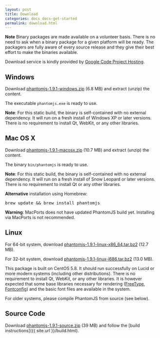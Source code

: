 ```yaml
---
layout: post
title: Download
categories: docs docs-get-started
permalink: download.html
---
```


**Note** Binary packages are made available on a volunteer basis. There is no need to
ask when a binary package for a given platform will be ready. The packagers are fully aware of every source release and they give their best effort to make the binaries available.

Download service is kindly provided by [Google Code Project Hosting](http://code.google.com/p/phantomjs/downloads/).

## Windows

Download [phantomjs-1.9.1-windows.zip](https://phantomjs.googlecode.com/files/phantomjs-1.9.1-windows.zip) (6.8 MB) and extract (unzip) the content.

The executable `phantomjs.exe` is ready to use.

**Note**: For this static build, the binary is self-contained with no external dependency. It will run on a fresh install of Windows XP or later versions. There is no requirement to install Qt, WebKit, or any other libraries.

## Mac OS X

Download [phantomjs-1.9.1-macosx.zip](https://phantomjs.googlecode.com/files/phantomjs-1.9.1-macosx.zip) (10.7 MB) and extract (unzip) the content.

The binary `bin/phantomjs` is ready to use.

**Note**: For this static build, the binary is self-contained with no external dependency. It will run on a fresh install of Snow Leopard or later versions. There is no requirement to install Qt or any other libraries.

**Alternative** installation using Homebrew:

<pre>brew update &amp;&amp; brew install phantomjs</pre>

**Warning**: MacPorts does not have updated PhantomJS build yet. Installing via MacPorts is not recommended.

## Linux

For 64-bit system, download [phantomjs-1.9.1-linux-x86_64.tar.bz2](https://phantomjs.googlecode.com/files/phantomjs-1.9.1-linux-x86_64.tar.bz2) (12.7 MB).

For 32-bit system, download [phantomjs-1.9.1-linux-i686.tar.bz2](https://phantomjs.googlecode.com/files/phantomjs-1.9.1-linux-i686.tar.bz2) (13.0 MB).

This package is built on CentOS 5.8. It should run successfully on Lucid or more modern systems (including other distributions). There is no requirement to install Qt, WebKit, or any other libraries. It is however expected that some base libraries necessary for rendering ([FreeType](http://www.freetype.org/), [Fontconfig](http://www.freedesktop.org/wiki/Software/fontconfig)) and the basic font files are available in the system.

For older systems, please compile PhantomJS from source (see below).

## Source Code

Download [phantomjs-1.9.1-source.zip](https://phantomjs.googlecode.com/files/phantomjs-1.9.1-source.zip) (39 MB) and follow the [build instructions]({{ site.url }}/build.html).
